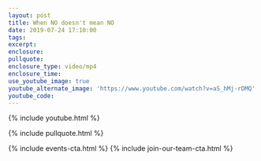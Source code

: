 ```yaml
---
layout: post
title: When NO doesn't mean NO
date: 2019-07-24 17:10:00
tags:
excerpt:
enclosure:
pullquote:
enclosure_type: video/mp4
enclosure_time:
use_youtube_image: true
youtube_alternate_image: 'https://www.youtube.com/watch?v=aS_hMj-rDMQ'
youtube_code:
---
```


{% include youtube.html %}

{% include pullquote.html %}

{% include events-cta.html %} {% include join-our-team-cta.html %}

&nbsp;